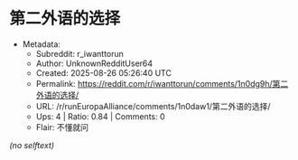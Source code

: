# 第二外语的选择

- Metadata:
  - Subreddit: r_iwanttorun
  - Author: UnknownRedditUser64
  - Created: 2025-08-26 05:26:40 UTC
  - Permalink: https://reddit.com/r/iwanttorun/comments/1n0dg9h/第二外语的选择/
  - URL: /r/runEuropaAlliance/comments/1n0daw1/第二外语的选择/
  - Ups: 4 | Ratio: 0.84 | Comments: 0
  - Flair: 不懂就问

_(no selftext)_
